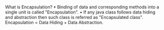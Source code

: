 What is Encapsulation?
• Binding of data and corresponding methods into a single unit is called
"Encapsulation".
• If any java class follows data hiding and abstraction then such class is
referred as "Encapsulated class".
Encapsulation = Data Hiding + Data Abstraction.